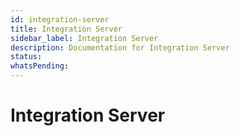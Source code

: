 ```yaml
---
id: integration-server
title: Integration Server
sidebar_label: Integration Server
description: Documentation for Integration Server
status: 
whatsPending: 
---
```


# Integration Server

